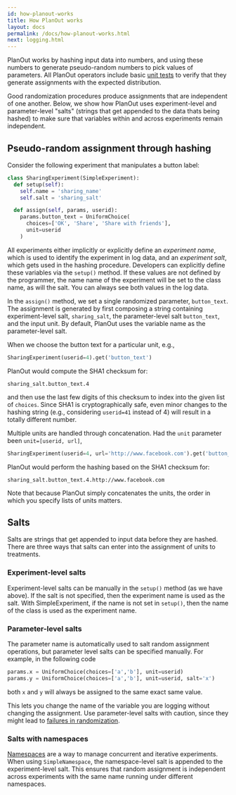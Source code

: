 ```yaml
---
id: how-planout-works
title: How PlanOut works
layout: docs
permalink: /docs/how-planout-works.html
next: logging.html
---
```


PlanOut works by hashing input data into numbers, and using these numbers to
generate pseudo-random numbers to pick values of parameters.
All PlanOut operators include basic
[unit tests](https://github.com/facebook/planout/blob/master/planout/test/test_random_ops.py)
to verify that they generate assignments with the expected distribution.

Good randomization procedures produce assignments that are independent of one
another. Below, we show how PlanOut uses experiment-level and parameter-level
"salts" (strings that get appended to the data thats being hashed) to make sure
that variables within and across experiments remain independent.

## Pseudo-random assignment through hashing
Consider the following experiment that manipulates a button label:

```python
class SharingExperiment(SimpleExperiment):
  def setup(self):
    self.name = 'sharing_name'
    self.salt = 'sharing_salt'

  def assign(self, params, userid):
    params.button_text = UniformChoice(
      choices=['OK', 'Share', 'Share with friends'],
      unit=userid
    )
```

All experiments either implicitly or explicitly define an *experiment name*,
which is used to identify the experiment in log data, and an *experiment salt*,
which gets used in the hashing procedure.  Developers can explicitly define
these variables via the `setup()` method. If these values are not defined by
the programmer, the name name of the experiment will be set to the class name,
as will the salt.  You can always see both values in the log data.

In the `assign()` method, we set a single randomized parameter, `button_text`.
The assignment is generated by first composing a string containing
experiment-level salt, `sharing_salt`, the parameter-level salt `button_text`,
and the input unit. By default, PlanOut uses the variable name as the
parameter-level salt.

When we choose the button text for a particular unit, e.g.,

```python
SharingExperiment(userid=4).get('button_text')
```

PlanOut would compute the SHA1 checksum for:

```
sharing_salt.button_text.4
```

and then use the last few digits of this checksum to index into the given list of `choices`.  Since SHA1 is cryptographically safe, even minor changes to the hashing string (e.g., considering `userid=41` instead of 4) will result in a totally different number.

Multiple units are handled through concatenation. Had the `unit` parameter
been `unit=[userid, url]`,

```python
SharingExperiment(userid=4, url='http://www.facebook.com').get('button_text')
```

PlanOut would perform the hashing based on the SHA1 checksum for:

```
sharing_salt.button_text.4.http://www.facebook.com
```

Note that because PlanOut simply concatenates the units, the order in which you
specify lists of units matters.


## Salts
Salts are strings that get appended to input data before they are hashed.
There are three ways that salts can enter into the assignment of units to
treatments.

### Experiment-level salts
Experiment-level salts can be manually in the  `setup()` method
(as we have above). If the salt is not specified, then the experiment name is
used as the salt. With SimpleExperiment, if the name is not set in
`setup()`, then the name of the class is used as the experiment name.

### Parameter-level salts
The parameter name is automatically used to salt random assignment operations,
but parameter level salts can be specified manually.
For example, in the following code

```python
params.x = UniformChoice(choices=['a','b'], unit=userid)
params.y = UniformChoice(choices=['a','b'], unit=userid, salt='x')
```

both `x` and `y` will always be assigned to the same exact same value.

This lets you change the name of the variable you are logging without changing the assignment. Use parameter-level salts with caution, since they might lead to [failures in randomization](best-practices.html).

### Salts with namespaces
[Namespaces](namespaces.html) are a way to manage concurrent and iterative experiments. When using `SimpleNamespace`, the namespace-level salt is appended to the experiment-level salt. This ensures that random assignment is independent across experiments with the same name running under different namespaces.
